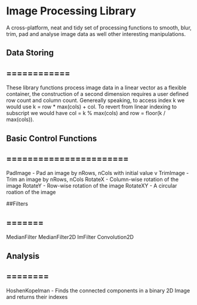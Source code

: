 Image Processing Library
========================
A cross-platform, neat and tidy set of processing functions to smooth, blur, trim, pad and analyse image data as well other interesting manipulations.

## Data Storing
## ============
These library functions process image data in a linear vector <T> as a flexible container, the construction of
a second dimension requires a user defined row count and column count. Genereally speaking,
to access index k we would use k = row * max(cols) + col. To revert from linear indexing to subscript we would have
col = k % max(cols) and row = floor(k / max(cols)).

## Basic Control Functions
## =======================
PadImage - Pad an image by nRows, nCols with initial value v
TrimImage - Trim an image by nRows, nCols
RotateX - Column-wise rotation of the image
RotateY - Row-wise rotation of the image
RotateXY - A circular roation of the image

##Filters
## =======
MedianFilter
MedianFilter2D
ImFilter
Convolution2D

## Analysis
## ========

HoshenKopelman - Finds the connected components in a binary 2D Image and returns their indexes
